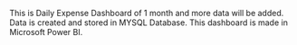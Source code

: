 This is Daily Expense Dashboard of 1 month and more data will be added. Data is created and stored in MYSQL Database. This dashboard is made in Microsoft Power BI. 
